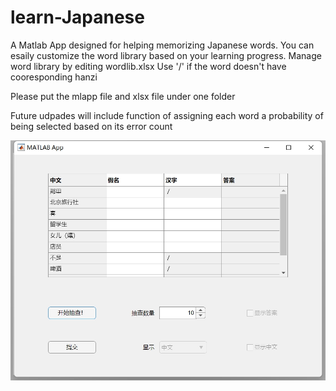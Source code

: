 # learn-Japanese
A Matlab App designed for helping memorizing Japanese words.
You can esaily customize the word library based on your learning progress.
Manage word library by editing wordlib.xlsx
Use '/' if the word doesn't have cooresponding hanzi

Please put the mlapp file and xlsx file under one folder

Future udpades will include function of assigning each word a probability of being selected based on its error count

![img](https://github.com/analog-cat/learn-Japanese/blob/main/img.png?raw=true)
